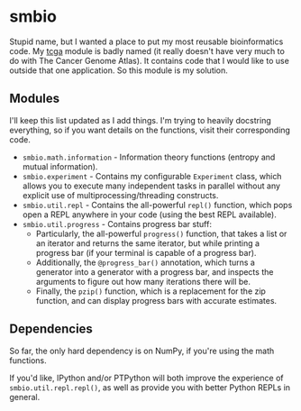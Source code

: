smbio
=====

Stupid name, but I wanted a place to put my most reusable bioinformatics code.
My [tcga](https://github.com/brenns10/tcga) module is badly named (it really
doesn't have very much to do with The Cancer Genome Atlas).  It contains code
that I would like to use outside that one application.  So this module is my
solution.

Modules
--------

I'll keep this list updated as I add things.  I'm trying to heavily docstring
everything, so if you want details on the functions, visit their corresponding
code.

* `smbio.math.information` - Information theory functions (entropy and mutual
  information).
* `smbio.experiment` - Contains my configurable `Experiment` class, which allows
  you to execute many independent tasks in parallel without any explicit use of
  multiprocessing/threading constructs.
* `smbio.util.repl` - Contains the all-powerful `repl()` function, which pops
      open a REPL anywhere in your code (using the best REPL available).
* `smbio.util.progress` - Contains progress bar stuff:
    * Particularly, the all-powerful `progress()` function, that takes a list or
      an iterator and returns the same iterator, but while printing a progress
      bar (if your terminal is capable of a progress bar).
    * Additionally, the `@progress_bar()` annotation, which turns a generator
      into a generator with a progress bar, and inspects the arguments to figure
      out how many iterations there will be.
    * Finally, the `pzip()` function, which is a replacement for the zip
      function, and can display progress bars with accurate estimates.

Dependencies
------------

So far, the only hard dependency is on NumPy, if you're using the math
functions.

If you'd like, IPython and/or PTPython will both improve the experience of
`smbio.util.repl.repl()`, as well as provide you with better Python REPLs in
general.
